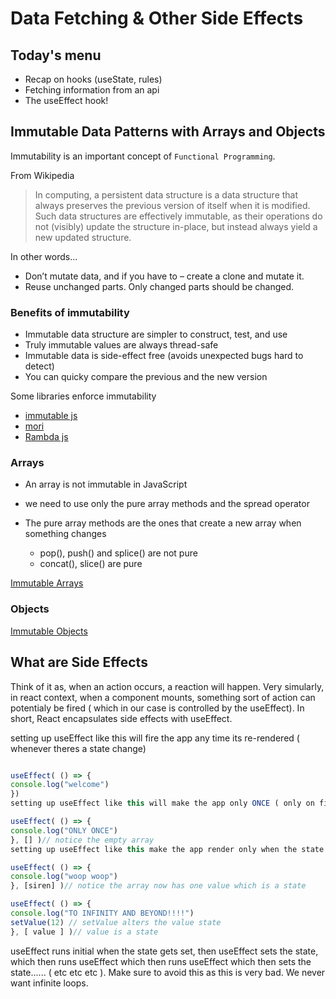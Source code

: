 # Data Fetching & Other Side Effects

## Today's menu

- Recap on hooks (useState, rules)
- Fetching information from an api
- The useEffect hook!

## Immutable Data Patterns with Arrays and Objects

Immutability is an important concept of `Functional Programming`.

From Wikipedia

> In computing, a persistent data structure is a data structure that always preserves the previous version of itself when it is modified. Such data structures are effectively immutable, as their operations do not (visibly) update the structure in-place, but instead always yield a new updated structure.

In other words...

- Don’t mutate data, and if you have to – create a clone and mutate it.
- Reuse unchanged parts. Only changed parts should be changed.

### Benefits of immutability

- Immutable data structure are simpler to construct, test, and use
- Truly immutable values are always thread-safe
- Immutable data is side-effect free (avoids unexpected bugs hard to detect)
- You can quicky compare the previous and the new version

Some libraries enforce immutability

- [immutable js](https://immutable-js.github.io/immutable-js/)
- [mori](https://swannodette.github.io/mori/)
- [Rambda js](https://ramdajs.com/)

### Arrays

- An array is not immutable in JavaScript
- we need to use only the pure array methods and the spread operator
- The pure array methods are the ones that create a new array when something changes

  - pop(), push() and splice() are not pure
  - concat(), slice() are pure

[Immutable Arrays](https://codesandbox.io/s/strange-neumann-j5g5y)

### Objects

[Immutable Objects](https://codesandbox.io/s/modest-pare-28lgm)

## What are Side Effects

Think of it as, when an action occurs, a reaction will happen. Very simularly, in react context, when a component mounts, something sort of action can potentialy be fired ( which in our case is controlled by the useEffect). In short, React encapsulates side effects with useEffect.

setting up useEffect like this will fire the app any time its re-rendered ( whenever theres a state change)

```jsx

useEffect( () => {
console.log("welcome")
})
setting up useEffect like this will make the app only ONCE ( only on first render)

useEffect( () => {
console.log("ONLY ONCE")
}, [] )// notice the empty array
setting up useEffect like this make the app render only when the state siren changes

useEffect( () => {
console.log("woop woop")
}, [siren] )// notice the array now has one value which is a state

useEffect( () => {
console.log("TO INFINITY AND BEYOND!!!!")
setValue(12) // setValue alters the value state
}, [ value ] )// value is a state

```

useEffect runs initial when the state gets set, then useEffect sets the state, which then runs useEffect which then runs useEffect which then sets the state...... ( etc etc etc ). Make sure to avoid this as this is very bad. We never want infinite loops.
